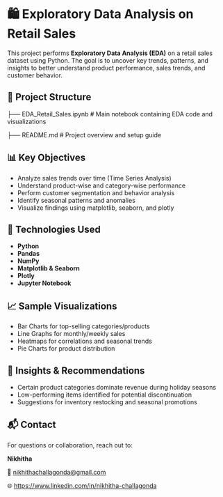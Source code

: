 # 🛍️ Exploratory Data Analysis on Retail Sales

This project performs **Exploratory Data Analysis (EDA)** on a retail sales dataset using Python. The goal is to uncover key trends, patterns, and insights to better understand product performance, sales trends, and customer behavior.


## 📁 Project Structure


├── EDA_Retail_Sales.ipynb   # Main notebook containing EDA code and visualizations

├── README.md                # Project overview and setup guide


## 📊 Key Objectives

* Analyze sales trends over time (Time Series Analysis)
* Understand product-wise and category-wise performance
* Perform customer segmentation and behavior analysis
* Identify seasonal patterns and anomalies
* Visualize findings using matplotlib, seaborn, and plotly

## 🧪 Technologies Used

* **Python**
* **Pandas**
* **NumPy**
* **Matplotlib & Seaborn**
* **Plotly** 
* **Jupyter Notebook**


## 📈 Sample Visualizations

* Bar Charts for top-selling categories/products
* Line Graphs for monthly/weekly sales
* Heatmaps for correlations and seasonal trends
* Pie Charts for product distribution


## 📌 Insights & Recommendations

* Certain product categories dominate revenue during holiday seasons
* Low-performing items identified for potential discontinuation
* Suggestions for inventory restocking and seasonal promotions

## 📬 Contact

For questions or collaboration, reach out to:

**Nikhitha**

📧 nikhithachallagonda@gmail.com

🌐 https://www.linkedin.com/in/nikhitha-challagonda


